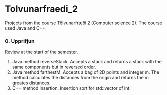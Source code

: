 # Tolvunarfraedi_2

Projects from the course Tölvunarfræði 2 (Computer science 2). The course used Java and C++.

### 0. Upprifjun

Review at the start of the semester.

1.  Java method reverseStack. Accepts a stack and returns a stack with the same components but in reversed order.
2.  Java method farthestM. Accepts a bag of 2D points and integer m. The method calculates the distances from the origin and returns the m greates distances.
3.  C++ method insertion. Insertion sort for std::vector of int.
